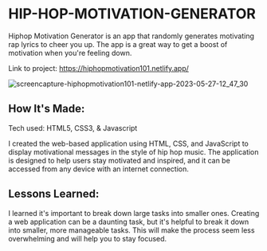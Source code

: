 <h1>HIP-HOP-MOTIVATION-GENERATOR
</h1>
<p>Hiphop Motivation Generator is an app that randomly generates motivating rap lyrics to cheer you up. The app is a great way to get a boost of motivation when you're feeling down.</p>

Link to project: https://hiphopmotivation101.netlify.app/

![screencapture-hiphopmotivation101-netlify-app-2023-05-27-12_47_30](https://github.com/wewjr82/HIP-HOP-MOTIVATION-GENERATOR/assets/68568420/5032743f-e926-4d5b-8f61-b179bd8130c1)

<h2>How It's Made:</h2>


<p>Tech used: HTML5, CSS3, & Javascript</p>

<p>I created the web-based application using HTML, CSS, and JavaScript to display motivational messages in the style of hip hop music. The application is designed to help users stay motivated and inspired, and it can be accessed from any device with an internet connection.</p>

<h2>Lessons Learned:</h2>
<p>I learned it's important to break down large tasks into smaller ones. Creating a web application can be a daunting task, but it's helpful to break it down into smaller, more manageable tasks. This will make the process seem less overwhelming and will help you to stay focused.</p>

